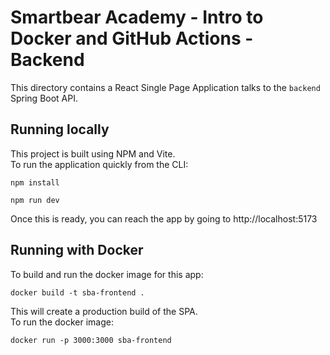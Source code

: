 # Smartbear Academy - Intro to Docker and GitHub Actions - Backend
This directory contains a React Single Page Application talks to the `backend` Spring Boot API.  

## Running locally
This project is built using NPM and Vite.  
To run the application quickly from the CLI:
```
npm install

npm run dev
```
Once this is ready, you can reach the app by going to http://localhost:5173  

## Running with Docker
To build and run the docker image for this app:
```
docker build -t sba-frontend .
```
This will create a production build of the SPA.  
To run the docker image:
```
docker run -p 3000:3000 sba-frontend
```